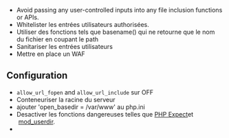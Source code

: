 

* Avoid passing any user-controlled inputs into any file inclusion functions or APIs.
* Whitelister les entrées utilisateurs authorisées.
* Utiliser des fonctions tels que basename() qui ne retourne que le nom du fichier en coupant le path
* Sanitariser les entrées utilisateurs
* Mettre en place un WAF

## Configuration

- `allow_url_fopen` and `allow_url_include` sur OFF
- Conteneuriser la racine du serveur
- ajouter 'open_basedir = /var/www' au php.ini
- Desactiver les fonctions dangereuses telles que [PHP Expect](https://www.php.net/manual/en/wrappers.expect.php)et  [mod_userdir](https://httpd.apache.org/docs/2.4/mod/mod_userdir.html).
- 